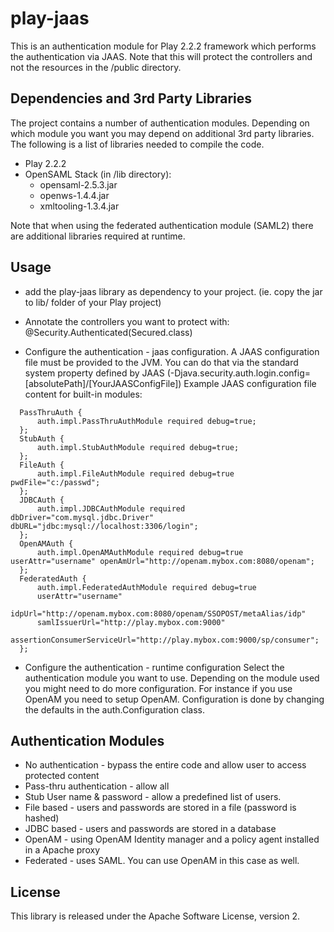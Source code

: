 play-jaas
=========

This is an authentication module for Play 2.2.2 framework which performs the authentication via JAAS.
Note that this will protect the controllers and not the resources in the /public directory. 

Dependencies and 3rd Party Libraries
------------------------------------
The project contains a number of authentication modules. 
Depending on which module you want you may depend on additional 3rd party libraries. The following is a 
list of libraries needed to compile the code.

- Play 2.2.2
- OpenSAML Stack (in /lib directory):
    - opensaml-2.5.3.jar
    - openws-1.4.4.jar
    - xmltooling-1.3.4.jar
 
 Note that when using the federated authentication module (SAML2) there are additional libraries required at runtime.
 
 Usage
 -----
 - add the play-jaas library as dependency to your project. (ie. copy the jar to lib/ folder of your Play project)
 
 - Annotate the controllers you want to protect with:
 @Security.Authenticated(Secured.class)
 
 - Configure the authentication - jaas configuration. 
 A JAAS configuration file must be provided to the JVM.  You can do that via the standard system property defined by JAAS (-Djava.security.auth.login.config=[absolutePath]/[YourJAASConfigFile])
Example JAAS configuration file content for built-in modules:

``` 
  PassThruAuth {
      auth.impl.PassThruAuthModule required debug=true;
  };
  StubAuth {
      auth.impl.StubAuthModule required debug=true;
  };
  FileAuth {
      auth.impl.FileAuthModule required debug=true pwdFile="c:/passwd";
  };
  JDBCAuth {
      auth.impl.JDBCAuthModule required dbDriver="com.mysql.jdbc.Driver" dbURL="jdbc:mysql://localhost:3306/login";
  };
  OpenAMAuth {
      auth.impl.OpenAMAuthModule required debug=true userAttr="username" openAmUrl="http://openam.mybox.com:8080/openam";
  };
  FederatedAuth {
      auth.impl.FederatedAuthModule required debug=true
      userAttr="username"
      idpUrl="http://openam.mybox.com:8080/openam/SSOPOST/metaAlias/idp"
      samlIssuerUrl="http://play.mybox.com:9000"
      assertionConsumerServiceUrl="http://play.mybox.com:9000/sp/consumer";
  };
 ```
 
 - Configure the authentication - runtime configuration
 Select the authentication module you want to use. Depending on the module used you might need to do more configuration. 
 For instance if you use OpenAM you need to setup OpenAM.
 Configuration is done by changing the defaults in the auth.Configuration class.
 
 Authentication Modules
 -----------------------
 - No authentication - bypass the entire code and allow user to access protected content
 - Pass-thru authentication - allow all
 - Stub User name & password - allow a predefined list of users.
 - File based - users and passwords are stored in a file (password is hashed)
 - JDBC based - users and passwords are stored in a database
 - OpenAM - using OpenAM Identity manager and a policy agent installed in a Apache proxy
 - Federated - uses SAML. You can use OpenAM in this case as well.
  
 License
 -------
 This library is released under the Apache Software License, version 2.
 
 
 